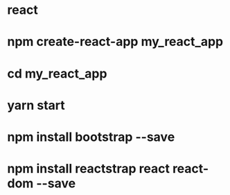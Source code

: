 # react
# npm create-react-app my_react_app
# cd my_react_app
# yarn start
# npm install bootstrap --save
# npm install reactstrap react react-dom --save